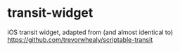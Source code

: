 # transit-widget
iOS transit widget, adapted from (and almost identical to) https://github.com/trevorwhealy/scriptable-transit
